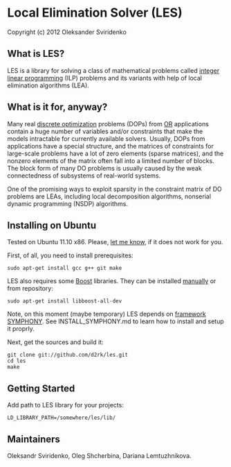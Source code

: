 # Local Elimination Solver (LES)

Copyright (c) 2012 Oleksander Sviridenko

## What is LES?

LES is a library for solving a class of mathematical problems called [integer
linear programming](http://en.wikipedia.org/wiki/Integer_linear_programming)
(ILP) problems and its variants with help of local elimination algorithms (LEA).

## What is it for, anyway?

Many real [discrete
optimization](http://en.wikipedia.org/wiki/Discrete_optimization) problems
(DOPs) from [OR](http://en.wikipedia.org/wiki/Operations_research) applications
contain a huge number of variables and/or constraints that make the models
intractable for currently available solvers. Usually, DOPs from applications
have a special structure, and the matrices of constraints for large-scale
problems have a lot of zero elements (sparse matrices), and the nonzero elements
of the matrix often fall into a limited number of blocks. The block form of many
DO problems is usually caused by the weak connectedness of subsystems of
real-world systems.

One of the promising ways to exploit sparsity in the constraint matrix
of DO problems are LEAs, including local decomposition algorithms,
nonserial dynamic programming (NSDP) algorithms.

## Installing on Ubuntu

Tested on Ubuntu 11.10 x86. Please,
[let me know](https://github.com/d2rk/les/issues), if it does not
work for you.

First, of all, you need to install prerequisites:

    sudo apt-get install gcc g++ git make

LES also requires some [Boost](http://www.boost.org/) libraries.
They can be installed [manually](http://www.boost.org/doc/libs/1_48_0/more/getting_started/unix-variants.html#easy-build-and-install)
or from repository:

    sudo apt-get install libboost-all-dev

Note, on this moment (maybe temporary) LES depends on [framework
SYMPHONY](https://projects.coin-or.org/SYMPHONY). See INSTALL_SYMPHONY.md to
learn how to install and setup it proprly.

Next, get the sources and build it:

    git clone git://github.com/d2rk/les.git
    cd les
    make

## Getting Started

Add path to LES library for your projects:

    LD_LIBRARY_PATH=/somewhere/les/lib/

## Maintainers

Oleksandr Sviridenko, Oleg Shcherbina, Dariana Lemtuzhnikova.
